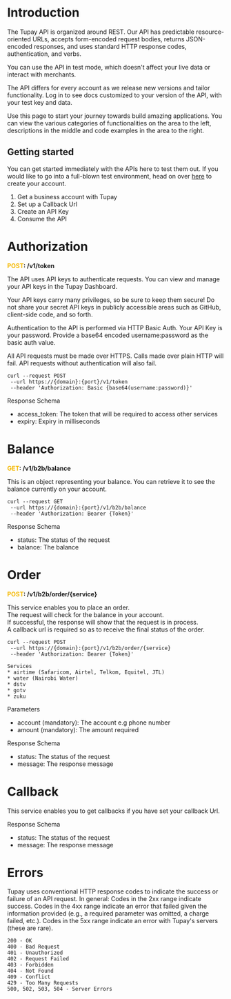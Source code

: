 # Introduction

The Tupay API is organized around REST. Our API has predictable resource-oriented URLs, accepts form-encoded request bodies, returns JSON-encoded responses, and uses standard HTTP response codes, authentication, and verbs.

You can use the API in test mode, which doesn't affect your live data or interact with merchants.

The API differs for every account as we release new versions and tailor functionality. Log in to see docs customized to your version of the API, with your test key and data.

Use this page to start your journey towards build amazing applications. You can view the various categories of functionalities on the area to the left, descriptions in the middle and code examples in the area to the right.

## Getting started

You can get started immediately with the APIs here to test them out.
If you would like to go into a full-blown test environment, head on over [here](https://business.tupay.app) to create your account.

 1. Get a business account with Tupay
 3. Set up a Callback Url
 2. Create an API Key
 4. Consume the API

# Authorization
<b style="color: #f4b800">POST</b><b>: /v1/token</b>

The API uses API keys to authenticate requests. You can view and manage your API keys in the Tupay Dashboard.

Your API keys carry many privileges, so be sure to keep them secure! Do not share your secret API keys in publicly accessible areas such as GitHub, client-side code, and so forth.

Authentication to the API is performed via HTTP Basic Auth. Your API Key is your password. Provide a base64 encoded username:password as the basic auth value.

All API requests must be made over HTTPS. Calls made over plain HTTP will fail. API requests without authentication will also fail.

    curl --request POST
     --url https://{domain}:{port}/v1/token
     --header 'Authorization: Basic {base64(username:password)}'

Response Schema

* access_token: The token that will be required to access other services
* expiry: Expiry in milliseconds

# Balance
<b style="color: #f4b800">GET</b><b>: /v1/b2b/balance</b>

This is an object representing your balance. You can retrieve it to see the balance currently on your account.

    curl --request GET
     --url https://{domain}:{port}/v1/b2b/balance
     --header 'Authorization: Bearer {Token}'

Response Schema

* status: The status of the request
* balance: The balance

# Order
<b style="color: #f4b800">POST</b><b>: /v1/b2b/order/{service}</b>

This service enables you to place an order.<br>
The request will check for the balance in your account.<br>
If successful, the response will show that the request is in process. <br>
A callback url is required so as to receive the final status of the order.<br>

    curl --request POST
     --url https://{domain}:{port}/v1/b2b/order/{service}
     --header 'Authorization: Bearer {Token}'

    Services
    * airtime (Safaricom, Airtel, Telkom, Equitel, JTL)
    * water (Nairobi Water)
    * dstv
    * gotv
    * zuku
 Parameters

 * account (mandatory): The account e.g phone number
 * amount (mandatory): The amount required

Response Schema

* status: The status of the request
* message: The response message

# Callback
This service enables you to get callbacks if you have set your callback Url.

Response Schema

* status: The status of the request
* message: The response message

# Errors
Tupay uses conventional HTTP response codes to indicate the success or failure of an API request. In general: Codes in the 2xx range indicate success. Codes in the 4xx range indicate an error that failed given the information provided (e.g., a required parameter was omitted, a charge failed, etc.). Codes in the 5xx range indicate an error with Tupay's servers (these are rare).

    200 - OK
    400 - Bad Request
    401 - Unauthorized
    402 - Request Failed
    403 - Forbidden
    404 - Not Found
    409 - Conflict
    429 - Too Many Requests
    500, 502, 503, 504 - Server Errors
    
